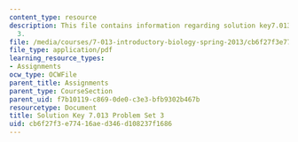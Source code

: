 ```yaml
---
content_type: resource
description: This file contains information regarding solution key7.013 problem set
  3.
file: /media/courses/7-013-introductory-biology-spring-2013/cb6f27f3e77416aed346d108237f1686_MIT7_013S13_Pset_3Sol.pdf
file_type: application/pdf
learning_resource_types:
- Assignments
ocw_type: OCWFile
parent_title: Assignments
parent_type: CourseSection
parent_uid: f7b10119-c869-0de0-c3e3-bfb9302b467b
resourcetype: Document
title: Solution Key 7.013 Problem Set 3
uid: cb6f27f3-e774-16ae-d346-d108237f1686
---
```

